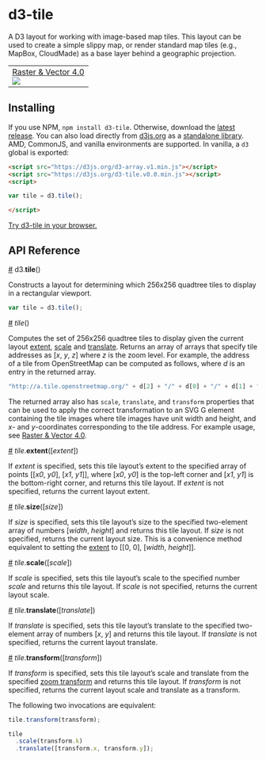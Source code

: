 # d3-tile

A D3 layout for working with image-based map tiles. This layout can be used to create a simple slippy map, or render standard map tiles (e.g., MapBox, CloudMade) as a base layer behind a geographic projection.

<table>
  <tr>
    <td>
      <a href="http://bl.ocks.org/curran/e857dbe6db49d4cac379855b0b6b58e9">Raster & Vector 4.0</a>
      <br>
      <a href="http://bl.ocks.org/curran/e857dbe6db49d4cac379855b0b6b58e9">
        <img src="http://bl.ocks.org/curran/raw/e857dbe6db49d4cac379855b0b6b58e9/thumbnail.png">
      </a>
    </td>
  </tr>
</table>

## Installing

If you use NPM, `npm install d3-tile`. Otherwise, download the [latest release](https://github.com/d3/d3-tile/releases/latest). You can also load directly from [d3js.org](https://d3js.org) as a [standalone library](https://d3js.org/d3-tile.v0.0.min.js). AMD, CommonJS, and vanilla environments are supported. In vanilla, a `d3` global is exported:

```html
<script src="https://d3js.org/d3-array.v1.min.js"></script>
<script src="https://d3js.org/d3-tile.v0.0.min.js"></script>
<script>

var tile = d3.tile();

</script>
```

[Try d3-tile in your browser.](https://tonicdev.com/npm/d3-tile)

## API Reference

<a href="#tile" name="tile">#</a> d3.<b>tile</b>()

Constructs a layout for determining which 256x256 quadtree tiles to display in a rectangular viewport.

```js
var tile = d3.tile();
```

<a href="#_tile" name="_tile">#</a> <i>tile</i>()

Computes the set of 256x256 quadtree tiles to display given the current layout [extent](#tile_extent), [scale](#tile_scale) and [translate](#tile_translate). Returns an array of arrays that specify tile addresses as [*x*, *y*, *z*] where *z* is the zoom level. For example, the address of a tile from OpenStreetMap can be computed as follows, where *d* is an entry in the returned array.

```js
"http://a.tile.openstreetmap.org/" + d[2] + "/" + d[0] + "/" + d[1] + ".png"
```

The returned array also has `scale`, `translate`, and `transform` properties that can be used to apply the correct transformation to an SVG G element containing the tile images where tile images have unit width and height, and *x*- and *y*-coordinates corresponding to the tile address. For example usage, see [Raster & Vector 4.0](http://bl.ocks.org/curran/e857dbe6db49d4cac379855b0b6b58e9).

<a href="#tile_extent" name="tile_extent">#</a> <i>tile</i>.<b>extent</b>([<i>extent</i>])

If *extent* is specified, sets this tile layout’s extent to the specified array of points [[*x0*, *y0*], [*x1*, *y1*]], where [*x0*, *y0*] is the top-left corner and [*x1*, *y1*] is the bottom-right corner, and returns this tile layout. If *extent* is not specified, returns the current layout extent.

<a href="#tile_size" name="tile_size">#</a> <i>tile</i>.<b>size</b>([<i>size</i>])

If *size* is specified, sets this tile layout’s size to the specified two-element array of numbers [*width*, *height*] and returns this tile layout. If *size* is not specified, returns the current layout size. This is a convenience method equivalent to setting the [extent](#tile_extent) to [[0, 0], [*width*, *height*]].

<a href="#tile_scale" name="tile_scale">#</a> <i>tile</i>.<b>scale</b>([<i>scale</i>])

If *scale* is specified, sets this tile layout’s scale to the specified number *scale* and returns this tile layout. If *scale* is not specified, returns the current layout scale.

<a href="#tile_translate" name="tile_translate">#</a> <i>tile</i>.<b>translate</b>([<i>translate</i>])

If *translate* is specified, sets this tile layout’s translate to the specified two-element array of numbers [*x*, *y*] and returns this tile layout. If *translate* is not specified, returns the current layout translate.

<a href="#tile_transform" name="tile_transform">#</a> <i>tile</i>.<b>transform</b>([<i>transform</i>])

If *transform* is specified, sets this tile layout’s scale and translate from the specified [zoom transform](https://github.com/d3/d3-zoom#zoom-transforms) and returns this tile layout. If *transform* is not specified, returns the current layout scale and translate as a transform.

The following two invocations are equivalent:

```js
tile.transform(transform);
```

```js
tile
  .scale(transform.k)
  .translate([transform.x, transform.y]);
```

